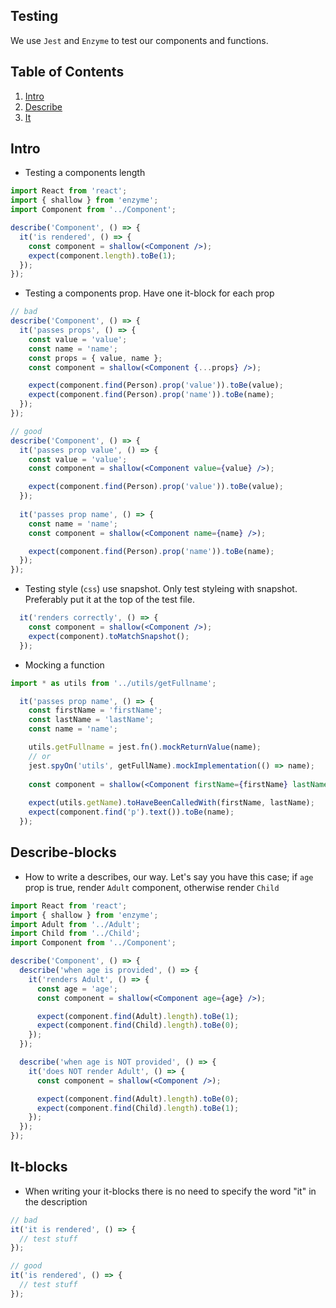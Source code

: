 ## Testing

We use `Jest` and `Enzyme` to test our components and functions.

## Table of Contents

1. [Intro](#intro)
1. [Describe](#describe-blocks)
1. [It](#it-blocks)

## Intro

- Testing a components length

```jsx
import React from 'react';
import { shallow } from 'enzyme';
import Component from '../Component';

describe('Component', () => {
  it('is rendered', () => {
    const component = shallow(<Component />);
    expect(component.length).toBe(1);
  });
});
```

- Testing a components prop. Have one it-block for each prop

```jsx
// bad
describe('Component', () => {
  it('passes props', () => {
    const value = 'value';
    const name = 'name';
    const props = { value, name };
    const component = shallow(<Component {...props} />);

    expect(component.find(Person).prop('value')).toBe(value);
    expect(component.find(Person).prop('name')).toBe(name);
  });
});

// good
describe('Component', () => {
  it('passes prop value', () => {
    const value = 'value';
    const component = shallow(<Component value={value} />);

    expect(component.find(Person).prop('value')).toBe(value);
  });
  
  it('passes prop name', () => {
    const name = 'name';
    const component = shallow(<Component name={name} />);

    expect(component.find(Person).prop('name')).toBe(name);
  });
});
```

- Testing style (`css`) use snapshot. Only test styleing with snapshot. Preferably put it at the top of the test file. 
```jsx
  it('renders correctly', () => {
    const component = shallow(<Component />);
    expect(component).toMatchSnapshot();
  });
```

- Mocking a function
```jsx
import * as utils from '../utils/getFullname';

  it('passes prop name', () => {
    const firstName = 'firstName';
    const lastName = 'lastName';
    const name = 'name';

    utils.getFullname = jest.fn().mockReturnValue(name);
    // or
    jest.spyOn('utils', getFullName).mockImplementation(() => name);
    
    const component = shallow(<Component firstName={firstName} lastName={lastName} />);
    
    expect(utils.getName).toHaveBeenCalledWith(firstName, lastName);
    expect(component.find('p').text()).toBe(name);
  });
```

## Describe-blocks

- How to write a describes, our way. Let's say you have this case; if `age` prop is true, render `Adult` component, otherwise render `Child`

```jsx
import React from 'react';
import { shallow } from 'enzyme';
import Adult from '../Adult';
import Child from '../Child';
import Component from '../Component';

describe('Component', () => {
  describe('when age is provided', () => {
    it('renders Adult', () => {
      const age = 'age';
      const component = shallow(<Component age={age} />);

      expect(component.find(Adult).length).toBe(1);
      expect(component.find(Child).length).toBe(0);
    });
  });

  describe('when age is NOT provided', () => {
    it('does NOT render Adult', () => {
      const component = shallow(<Component />);

      expect(component.find(Adult).length).toBe(0);
      expect(component.find(Child).length).toBe(1);
    });
  });
});
```

## It-blocks

- When writing your it-blocks there is no need to specify the word "it" in the description

```jsx
// bad
it('it is rendered', () => {
  // test stuff
});

// good
it('is rendered', () => {
  // test stuff
});
```
